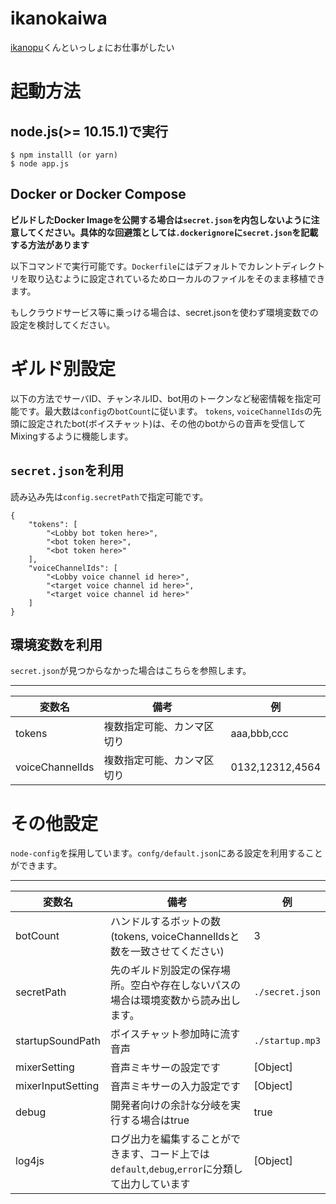 # ikanokaiwa
[ikanopu](https://github.com/kamiyaowl/ikanopu)くんといっしょにお仕事がしたい

# 起動方法

## node.js(>= 10.15.1)で実行

```
$ npm installl (or yarn)
$ node app.js
```

## Docker or Docker Compose

**ビルドしたDocker Imageを公開する場合は`secret.json`を内包しないように注意してください。具体的な回避策としては`.dockerignore`に`secret.json`を記載する方法があります**

以下コマンドで実行可能です。`Dockerfile`にはデフォルトでカレントディレクトリを取り込むように設定されているためローカルのファイルをそのまま移植できます。

もしクラウドサービス等に乗っける場合は、secret.jsonを使わず環境変数での設定を検討してください。


# ギルド別設定

以下の方法でサーバID、チャンネルID、bot用のトークンなど秘密情報を指定可能です。最大数は`config`の`botCount`に従います。
`tokens`, `voiceChannelIds`の先頭に設定されたbot(ボイスチャット)は、その他のbotからの音声を受信してMixingするように機能します。

## `secret.json`を利用

読み込み先は`config.secretPath`で指定可能です。

```
{
    "tokens": [
        "<Lobby bot token here>",
        "<bot token here>",
        "<bot token here>"
    ],
    "voiceChannelIds": [
        "<Lobby voice channel id here>",
        "<target voice channel id here>",
        "<target voice channel id here>"
    ]
}
```

## 環境変数を利用

`secret.json`が見つからなかった場合はこちらを参照します。

----
変数名 | 備考 | 例 |
|-----|-------|------|
|tokens|複数指定可能、カンマ区切り| aaa,bbb,ccc|
|voiceChannelIds|複数指定可能、カンマ区切り| 0132,12312,4564|

# その他設定

`node-config`を採用しています。`confg/default.json`にある設定を利用することができます。

----
変数名 | 備考 | 例 |
|-----|-------|------|
|botCount|ハンドルするボットの数(tokens, voiceChannelIdsと数を一致させてください)|3
|secretPath|先のギルド別設定の保存場所。空白や存在しないパスの場合は環境変数から読み出します。|`./secret.json`
|startupSoundPath|ボイスチャット参加時に流す音声|`./startup.mp3`
|mixerSetting|音声ミキサーの設定です| [Object]
|mixerInputSetting|音声ミキサーの入力設定です| [Object]
|debug|開発者向けの余計な分岐を実行する場合はtrue|true
|log4js|ログ出力を編集することができます、コード上では`default`,`debug`,`error`に分類して出力しています| [Object]

